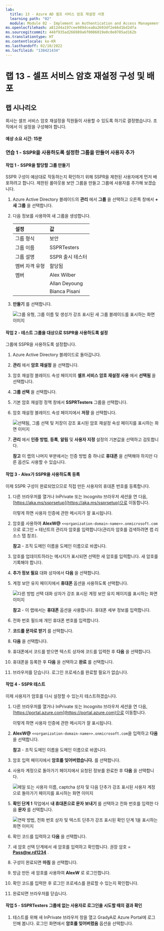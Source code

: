 ```yaml
---
lab:
  title: 13 - Azure AD 셀프 서비스 암호 재설정 사용
  learning path: "02"
  module: Module 02 - Implement an Authentication and Access Management Solution
ms.openlocfilehash: a812d4a197cee989dcea0a2693df2e66d1bd2dfa
ms.sourcegitcommit: 448f935ad266989a6f0086019e0c0e0785ad162b
ms.translationtype: HT
ms.contentlocale: ko-KR
ms.lasthandoff: 02/10/2022
ms.locfileid: "138421434"
---
```

# <a name="lab-13---configure-and-deploy-self-service-password-reset"></a>랩 13 - 셀프 서비스 암호 재설정 구성 및 배포
## <a name="lab-scenario"></a>랩 시나리오

회사는 셀프 서비스 암호 재설정을 직원들이 사용할 수 있도록 하기로 결정했습니다. 조직에서 이 설정을 구성해야 합니다.

#### <a name="estimated-time-15-minutes"></a>예상 소요 시간: 15분

### <a name="exercise-1---create-a-group-with-sspr-enabled-and-add-users-to-it"></a>연습 1 - SSPR을 사용하도록 설정한 그룹을 만들어 사용자 추가

#### <a name="task-1---create-a-group-to-assign-sspr-to"></a>작업 1 - SSPR을 할당할 그룹 만들기

SSPR 구성이 예상대로 작동하는지 확인하기 위해 SSPR을 제한된 사용자에게 먼저 배포하려고 합니다. 제한된 롤아웃용 보안 그룹을 만들고 그룹에 사용자를 추가해 보겠습니다.

1. Azure Active Directory 블레이드의 **관리** 에서 **그룹** 을 선택하고 오른쪽 창에서 **+ 새 그룹** 을 선택합니다.

2. 다음 정보를 사용하여 새 그룹을 생성합니다.

    | **설정**| **값**|
    | :--- | :--- |
    | 그룹 형식| 보안|
    | 그룹 이름| SSPRTesters|
    | 그룹 설명| SSPR 출시 테스터|
    | 멤버 자격 유형| 할당됨|
    | 멤버| Alex Wilber |
    | |  Allan Deyoung |
    | | Bianca Pisani |
  
    
3. **만들기** 를 선택합니다.

    ![그룹 유형, 그룹 이름 및 생성가 강조 표시된 새 그룹 블레이드를 표시하는 화면 이미지](./media/lp2-mod2-create-sspr-security-group.png)

#### <a name="task-2---enable-sspr-for-you-test-group"></a>작업 2 - 테스트 그룹을 대상으로 SSPR을 사용하도록 설정

그룹에 SSPR을 사용하도록 설정합니다.

1. Azure Active Directory 블레이드로 돌아갑니다.

2. **관리** 에서 **암호 재설정** 을 선택합니다.

3. 암호 재설정 블레이드 속성 페이지의 **셀프 서비스 암호 재설정 사용** 에서 **선택됨** 을 선택합니다.

4. **그룹 선택** 을 선택합니다.

5. 기본 암호 재설정 정책 창에서 **SSPRTesters** 그룹을 선택합니다.

6. 암호 재설정 블레이드 속성 페이지에서 **저장** 을 선택합니다.

    ![선택됨, 그룹 선택 및 저장이 강조 표시된 암호 재설정 속성 페이지를 표시하는 화면 이미지](./media/lp2-mod2-enable-password-reset-for-selected-group.png)

7. **관리** 에서 **인증 방법**, **등록**, **알림** 및 **사용자 지정** 설정의 기본값을 선택하고 검토합니다.

    **참고** 이 랩의 나머지 부분에서는 인증 방법 중 하나로 **휴대폰** 을 선택해야 하지만 다른 옵션도 사용할 수 있습니다.

#### <a name="taks-3---register-for-sspr-with-alex"></a>작업 3 - Alex가 SSPR을 사용하도록 등록

이제 SSPR 구성이 완료되었으므로 직접 만든 사용자의 휴대폰 번호를 등록합니다.

1. 다른 브라우저를 열거나 InPrivate 또는 Incognito 브라우저 세션을 연 다음, [https://aka.ms/ssprsetup](https://aka.ms/ssprsetup)으로 이동합니다.

    이렇게 하면 사용자 인증에 관한 메시지가 잘 표시됩니다.

2. 암호를 사용하여 **AlexW@** `<<organization-domain-name>>.onmicrosoft.com`으로 로그인 = 테넌트의 관리자 암호를 입력합니다(관리자 암호를 검색하려면 랩 리소스 탭 참조).

    **참고** - 조직 도메인 이름을 도메인 이름으로 바꿉니다.

3. 암호를 업데이트하라는 메시지가 표시되면 선택한 새 암호를 입력합니다. 새 암호를 기록해야 합니다.

4. **추가 정보 필요** 대화 상자에서 **다음** 을 선택합니다.

5. 계정 보안 유지 페이지에서 **휴대폰** 옵션을 사용하도록 선택합니다.

    ![다른 방법 선택 대화 상자가 강조 표시된 계정 보안 유지 페이지를 표시하는 화면 이미지](./media/lp2-mod2-keep-your-account-secure-page.png)

    **참고** - 이 랩에서는 **휴대폰** 옵션을 사용합니다. 휴대폰 세부 정보를 입력합니다.

6. 전화 번호 필드에 개인 휴대폰 번호를 입력합니다.
7. **코드를 문자로 받기** 를 선택합니다.
8. **다음** 을 선택합니다.

9. 휴대폰에서 코드를 받으면 텍스트 상자에 코드를 입력한 후 **다음** 을 선택합니다.

10. 휴대폰을 등록한 후 **다음** 을 선택하고 **완료** 를 선택합니다.

11. 브라우저를 닫습니다. 로그인 프로세스를 완료할 필요가 없습니다.

#### <a name="task-4---test-sspr"></a>작업 4 - SSPR 테스트

이제 사용자가 암호를 다시 설정할 수 있는지 테스트하겠습니다.

1. 다른 브라우저를 열거나 InPrivate 또는 Incognito 브라우저 세션을 연 다음, [https://portal.azure.com](https://portal.azure.com)으로 이동합니다.

    이렇게 하면 사용자 인증에 관한 메시지가 잘 표시됩니다.

2. **AlexW@** `<<organization-domain-name>>.onmicrosoft.com`을 입력하고 **다음** 을 선택합니다.

    **참고** - 조직 도메인 이름을 도메인 이름으로 바꿉니다.

3. 암호 입력 페이지에서 **암호를 잊어버렸습니다.** 를 선택합니다.

4. 사용자 계정으로 돌아가기 페이지에서 요청된 정보를 완료한 후 **다음** 을 선택합니다.

    ![메일 또는 사용자 이름, captcha 상자 및 다음 단추가 강조 표시된 사용자 계정으로 돌아가기 페이지를 표시하는 화면 이미지](./media/lp2-mod2-get-back-into-your-account-page.png)

5. **확인 단계 1** 작업에서 **내 휴대폰으로 문자 보내기** 를 선택하고 전화 번호를 입력한 다음 **문자** 를 선택합니다.

    ![연락 방법, 전화 번호 상자 및 텍스트 단추가 강조 표시된 확인 단계 1을 표시하는 화면 이미지](./media/lp2-mod2-sspr-verification-step-1.png)

6. 확인 코드를 입력하고 **다음** 을 선택합니다.

7. 새 암호 선택 단계에서 새 암호를 입력하고 확인합니다.  권장 암호 = **Pass@w.rd1234** .

8. 구성이 완료되면 **마침** 을 선택합니다.

9. 방금 만든 새 암호를 사용하여 **AlexW** 로 로그인합니다.

10. 확인 코드를 입력한 후 로그인 프로세스를 완료할 수 있는지 확인합니다.

11. 완료되면 브라우저를 닫습니다.

#### <a name="task-5---what-happens-if-you-try-a-user-not-in-ssprtesters-group"></a>작업 5 - SSPRTesters 그룹에 없는 사용자로 로그인을 시도할 때의 결과 확인

1. 테스트를 위해 새 InPrivate 브라우저 창을 열고 GradyA로 Azure Portal에 로그인해 봅니다. 로그인 화면에서 **암호를 잊어버렸음** 옵션을 선택합니다.
